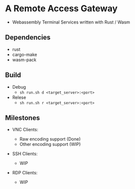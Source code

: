 # A Remote Access Gateway
* Webassembly Terminal Services written with Rust / Wasm

## Dependencies

* rust
* cargo-make
* wasm-pack

## Build

* Debug
    - `sh run.sh d <target_server>:<port>`
* Relese
    - `sh run.sh r <target_server>:<port>`

## Milestones

* VNC Clients:
    - Raw encoding support (Done)
    - Other encoding support (WIP)

* SSH Clients:
    - WIP

* RDP Clients:
    - WIP
